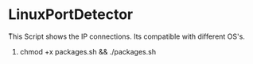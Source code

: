 # LinuxPortDetector

ُThis Script shows the IP connections. Its compatible with different OS's.

1. chmod +x packages.sh && ./packages.sh
